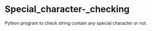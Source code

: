 # Special_character-_checking
Python program to check string contain any special character or not. 
